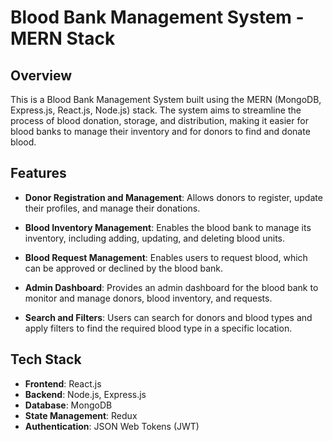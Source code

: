 # Blood Bank Management System - MERN Stack

## Overview

This is a Blood Bank Management System built using the MERN (MongoDB, Express.js, React.js, Node.js) stack. The system aims to streamline the process of blood donation, storage, and distribution, making it easier for blood banks to manage their inventory and for donors to find and donate blood.

## Features

- **Donor Registration and Management**: Allows donors to register, update their profiles, and manage their donations.
  
- **Blood Inventory Management**: Enables the blood bank to manage its inventory, including adding, updating, and deleting blood units.
  
- **Blood Request Management**: Enables users to request blood, which can be approved or declined by the blood bank.
  
- **Admin Dashboard**: Provides an admin dashboard for the blood bank to monitor and manage donors, blood inventory, and requests.
  
- **Search and Filters**: Users can search for donors and blood types and apply filters to find the required blood type in a specific location.

## Tech Stack

- **Frontend**: React.js
- **Backend**: Node.js, Express.js
- **Database**: MongoDB
- **State Management**: Redux
- **Authentication**: JSON Web Tokens (JWT)
